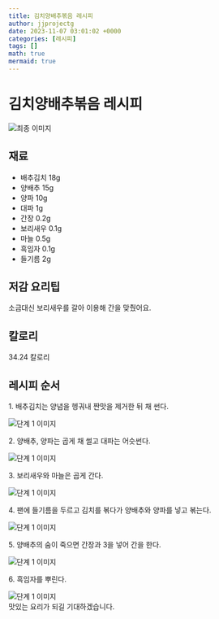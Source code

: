 ```yaml
---
title: 김치양배추볶음 레시피
author: jjprojectg
date: 2023-11-07 03:01:02 +0000
categories: [레시피]
tags: []
math: true
mermaid: true
---
```

<meta name="og:type" content="website" />
<meta charset="UTF-8">
<div class="header">
<h1>김치양배추볶음 레시피</h1>
</div>

<div class="container my-4">
<div class="row">
<div class="col-12 col-md-6">
<div class="recipe-image">
<img src="http://www.foodsafetykorea.go.kr/uploadimg/20190409/20190409051446_1554797686842.jpg" class="step-image" alt="최종 이미지">
</div>
</div>
<div class="col-12 col-md-6">
<div class="ingredients">
<h2>재료</h2>
<ul class='card'>
<li> 배추김치 18g </li>
<li>  양배추 15g </li>
<li>  양파 10g </li>
<li>  대파 1g </li>
<li>  간장 0.2g </li>
<li>  보리새우 0.1g </li>
<li>  마늘 0.5g </li>
<li>  흑임자 0.1g </li>
<li>  들기름 2g </li>

</ul>
</div>
</div>
<div class="col-12 col-md-6">
<div class="ingredients">
<h2>저감 요리팁</h2>
<div class='card'> 
<p >
소금대신 보리새우를 갈아 이용해 간을 맞췄어요.
</p>
</div>
</div>
<div class="ingredients">
<h2>칼로리</h2>
<div class='card'> 
<p>
34.24 칼로리
</p>
</div>
</div>
</div>
</div>

<h2 class="my-4">레시피 순서</h2>
<div class="card recipe-card">
<div class="card-body recipe-stesp">
<p class="card-text step-description">1. 배추김치는 양념을 헹궈내 짠맛을 제거한 뒤 채 썬다.</p>
<img src="http://www.foodsafetykorea.go.kr/uploadimg/20190409/20190409051543_1554797743554.jpg" alt="단계 1 이미지" class="step-image">
</div>
</div>

<div class="card recipe-card">
<div class="card-body recipe-stesp">
<p class="card-text step-description">2. 양배추, 양파는 곱게 채 썰고 대파는 어슷썬다.</p>
<img src="http://www.foodsafetykorea.go.kr/uploadimg/20190409/20190409051556_1554797756643.jpg" alt="단계 1 이미지" class="step-image">
</div>
</div>

<div class="card recipe-card">
<div class="card-body recipe-stesp">
<p class="card-text step-description">3. 보리새우와 마늘은 곱게 간다.</p>
<img src="http://www.foodsafetykorea.go.kr/uploadimg/20190409/20190409051610_1554797770314.jpg" alt="단계 1 이미지" class="step-image">
</div>
</div>

<div class="card recipe-card">
<div class="card-body recipe-stesp">
<p class="card-text step-description">4. 팬에 들기름을 두르고 김치를 볶다가 양배추와 양파를 넣고 볶는다.</p>
<img src="http://www.foodsafetykorea.go.kr/uploadimg/20190409/20190409051622_1554797782894.jpg" alt="단계 1 이미지" class="step-image">
</div>
</div>

<div class="card recipe-card">
<div class="card-body recipe-stesp">
<p class="card-text step-description">5. 양배추의 숨이 죽으면 간장과 3을 넣어 간을 한다.</p>
<img src="http://www.foodsafetykorea.go.kr/uploadimg/20190409/20190409051641_1554797801594.jpg" alt="단계 1 이미지" class="step-image">
</div>
</div>

<div class="card recipe-card">
<div class="card-body recipe-stesp">
<p class="card-text step-description">6. 흑임자를 뿌린다.</p>
<img src="http://www.foodsafetykorea.go.kr/uploadimg/20190409/20190409051654_1554797814772.jpg" alt="단계 1 이미지" class="step-image">
</div>
</div>


</div>
맛있는 요리가 되길 기대하겠습니다.
